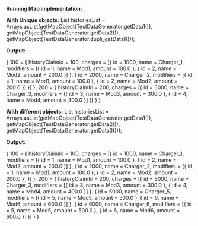 **Running Map implementation:**

**With Unique objects:**
List historiesList = Arrays.asList(getMapObject(TestDataGenerator.getData1()), getMapObject(TestDataGenerator.getData2()), getMapObject(TestDataGenerator.dupli_getData1()));

**Output:**

{
100 = {
historyClaimId = 100,
charges = [{
id = 1000,
name = Charger_1,
modifiers = [{
id = 1,
name = Mod1,
amount = 100.0
}, {
id = 2,
name = Mod2,
amount = 200.0
}]
}, {
id = 2000,
name = Charger_2,
modifiers = [{
id = 1,
name = Mod1,
amount = 100.0
}, {
id = 2,
name = Mod2,
amount = 200.0
}]
}]
}, 200 = {
historyClaimId = 200,
charges = [{
id = 3000,
name = Charger_3,
modifiers = [{
id = 3,
name = Mod3,
amount = 300.0
}, {
id = 4,
name = Mod4,
amount = 400.0
}]
}]
}
}



**With different objects:**
List historiesList = Arrays.asList(getMapObject(TestDataGenerator.getData1()), getMapObject(TestDataGenerator.getData2()), getMapObject(TestDataGenerator.getData3()));

**Output:**

{
100 = {
historyClaimId = 100,
charges = [{
id = 1000,
name = Charger_1,
modifiers = [{
id = 1,
name = Mod1,
amount = 100.0
}, {
id = 2,
name = Mod2,
amount = 200.0
}]
}, {
id = 2000,
name = Charger_2,
modifiers = [{
id = 1,
name = Mod1,
amount = 100.0
}, {
id = 2,
name = Mod2,
amount = 200.0
}]
}]
}, 200 = {
historyClaimId = 200,
charges = [{
id = 3000,
name = Charger_3,
modifiers = [{
id = 3,
name = Mod3,
amount = 300.0
}, {
id = 4,
name = Mod4,
amount = 400.0
}]
}, {
id = 5000,
name = Charger_5,
modifiers = [{
id = 5,
name = Mod5,
amount = 500.0
}, {
id = 6,
name = Mod6,
amount = 600.0
}]
}, {
id = 6000,
name = Charger_6,
modifiers = [{
id = 5,
name = Mod5,
amount = 500.0
}, {
id = 6,
name = Mod6,
amount = 600.0
}]
}]
}
}

